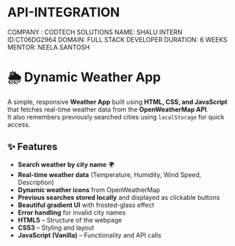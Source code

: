 # API-INTEGRATION
COMPANY : CODTECH SOLUTIONS
NAME: SHALU
INTERN ID:CT06DG2964
DOMAIN: FULL STACK DEVELOPER
DURATION: 6 WEEKS
MENTOR: NEELA SANTOSH
# 🌦 Dynamic Weather App

A simple, responsive **Weather App** built using **HTML, CSS, and JavaScript** that fetches real-time weather data from the **OpenWeatherMap API**.  
It also remembers previously searched cities using `localStorage` for quick access.
## ✨ Features
- **Search weather by city name** 🌍
- **Real-time weather data** (Temperature, Humidity, Wind Speed, Description)
- **Dynamic weather icons** from OpenWeatherMap
- **Previous searches stored locally** and displayed as clickable buttons
- **Beautiful gradient UI** with frosted-glass effect
- **Error handling** for invalid city names
- **HTML5** – Structure of the webpage
- **CSS3** – Styling and layout
- **JavaScript (Vanilla)** – Functionality and API calls

